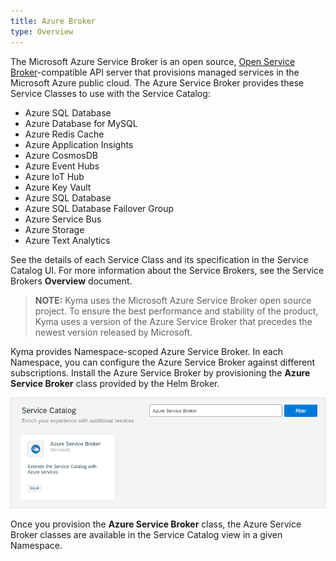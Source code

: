 ```yaml
---
title: Azure Broker
type: Overview
---
```


The Microsoft Azure Service Broker is an open source, [Open Service Broker](https://www.openservicebrokerapi.org/)-compatible API server that provisions managed services in the Microsoft Azure public cloud. The Azure Service Broker provides these Service Classes to use with the Service Catalog:
* Azure SQL Database
* Azure Database for MySQL
* Azure Redis Cache
* Azure Application Insights
* Azure CosmosDB
* Azure Event Hubs
* Azure IoT Hub
* Azure Key Vault
* Azure SQL Database
* Azure SQL Database Failover Group
* Azure Service Bus
* Azure Storage
* Azure Text Analytics

See the details of each Service Class and its specification in the Service Catalog UI.
For more information about the Service Brokers, see the Service Brokers **Overview** document.

>**NOTE:** Kyma uses the Microsoft Azure Service Broker open source project. To ensure the best performance and stability of the product, Kyma uses a version of the Azure Service Broker that precedes the newest version released by Microsoft.

Kyma provides Namespace-scoped Azure Service Broker. In each Namespace, you can configure the Azure Service Broker against different subscriptions. Install the Azure Service Broker by provisioning the **Azure Service Broker** class provided by the Helm Broker.

![azure broker class](./assets/002-azure-service-broker-class.png)

Once you provision the **Azure Service Broker** class, the Azure Service Broker classes are available in the Service Catalog view in a given Namespace.

